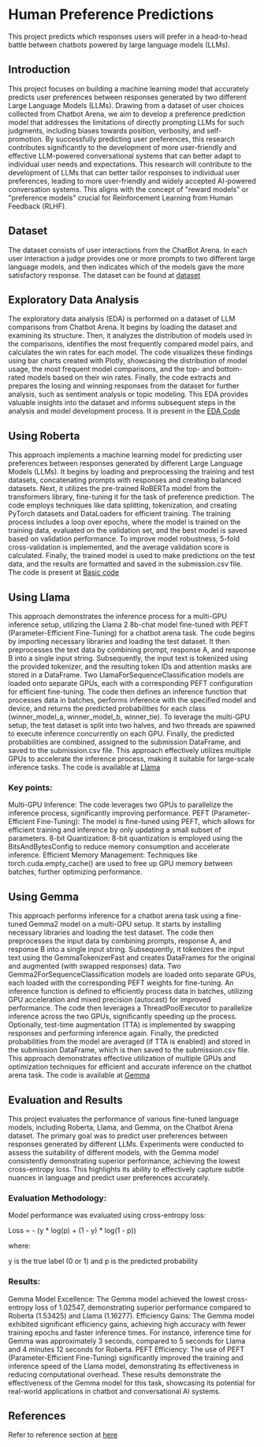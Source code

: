 # Human Preference Predictions
This project  predicts which responses users will prefer in a head-to-head battle between chatbots powered by large language models (LLMs). 
## Introduction
This project focuses on building a machine learning model that accurately predicts user preferences between responses generated by two different Large Language Models (LLMs). Drawing from a dataset of user choices collected from Chatbot Arena, we aim to develop a preference prediction model that addresses the limitations of directly prompting LLMs for such judgments, including biases towards position, verbosity, and self-promotion. By successfully predicting user preferences, this research contributes significantly to the development of more user-friendly and effective LLM-powered conversational systems that can better adapt to individual user needs and expectations. This research will contribute to the development of LLMs that can better tailor responses to individual user preferences, leading to more user-friendly and widely accepted AI-powered conversation systems. This aligns with the concept of "reward models" or "preference models" crucial for Reinforcement Learning from Human Feedback (RLHF).

## Dataset
The dataset consists of user interactions from the ChatBot Arena. In each user interaction a judge provides one or more prompts to two different large language models, and then indicates which of the models gave the more satisfactory response. The dataset can be found at [dataset](https://drive.google.com/file/d/1VKlPDHf_WAaqEs3eNtjY2ZfWy5zmQjhs/view?usp=drive_link.)

## Exploratory Data Analysis
The exploratory data analysis (EDA) is performed on a dataset of LLM comparisons from Chatbot Arena. It begins by loading the dataset and examining its structure. Then, it analyzes the distribution of models used in the comparisons, identifies the most frequently compared model pairs, and calculates the win rates for each model. The code visualizes these findings using bar charts created with Plotly, showcasing the distribution of model usage, the most frequent model comparisons, and the top- and bottom-rated models based on their win rates. Finally, the code extracts and prepares the losing and winning responses from the dataset for further analysis, such as sentiment analysis or topic modeling. This EDA provides valuable insights into the dataset and informs subsequent steps in the analysis and model development process. It is present in the [EDA Code](EDA_code.ipynb)

## Using Roberta
This approach implements a machine learning model for predicting user preferences between responses generated by different Large Language Models (LLMs). It begins by loading and preprocessing the training and test datasets, concatenating prompts with responses and creating balanced datasets. Next, it utilizes the pre-trained RoBERTa model from the transformers library, fine-tuning it for the task of preference prediction. The code employs techniques like data splitting, tokenization, and creating PyTorch datasets and DataLoaders for efficient training. The training process includes a loop over epochs, where the model is trained on the training data, evaluated on the validation set, and the best model is saved based on validation performance. To improve model robustness, 5-fold cross-validation is implemented, and the average validation score is calculated. Finally, the trained model is used to make predictions on the test data, and the results are formatted and saved in the submission.csv file. The code is present at [Basic code](Code_Basic.ipynb)

## Using Llama
This approach demonstrates the inference process for a multi-GPU inference setup, utilizing the Llama 2 8b-chat model fine-tuned with PEFT (Parameter-Efficient Fine-Tuning) for a chatbot arena task. The code begins by importing necessary libraries and loading the test dataset. It then preprocesses the text data by combining prompt, response A, and response B into a single input string. Subsequently, the input text is tokenized using the provided tokenizer, and the resulting token IDs and attention masks are stored in a DataFrame. Two LlamaForSequenceClassification models are loaded onto separate GPUs, each with a corresponding PEFT configuration for efficient fine-tuning. The code then defines an inference function that processes data in batches, performs inference with the specified model and device, and returns the predicted probabilities for each class (winner_model_a, winner_model_b, winner_tie). To leverage the multi-GPU setup, the test dataset is split into two halves, and two threads are spawned to execute inference concurrently on each GPU. Finally, the predicted probabilities are combined, assigned to the submission DataFrame, and saved to the submission.csv file. This approach effectively utilizes multiple GPUs to accelerate the inference process, making it suitable for large-scale inference tasks. The code is available at [Llama](FineTuned_Llama_model.ipynb)

### Key points:

Multi-GPU Inference: The code leverages two GPUs to parallelize the inference process, significantly improving performance.
PEFT (Parameter-Efficient Fine-Tuning): The model is fine-tuned using PEFT, which allows for efficient training and inference by only updating a small subset of parameters.
8-bit Quantization: 8-bit quantization is employed using the BitsAndBytesConfig to reduce memory consumption and accelerate inference.
Efficient Memory Management: Techniques like torch.cuda.empty_cache() are used to free up GPU memory between batches, further optimizing performance.

## Using Gemma
This approach performs inference for a chatbot arena task using a fine-tuned Gemma2 model on a multi-GPU setup. It starts by installing necessary libraries and loading the test dataset. The code then preprocesses the input data by combining prompts, response A, and response B into a single input string. Subsequently, it tokenizes the input text using the GemmaTokenizerFast and creates DataFrames for the original and augmented (with swapped responses) data. Two Gemma2ForSequenceClassification models are loaded onto separate GPUs, each loaded with the corresponding PEFT weights for fine-tuning. An inference function is defined to efficiently process data in batches, utilizing GPU acceleration and mixed precision (autocast) for improved performance. The code then leverages a ThreadPoolExecutor to parallelize inference across the two GPUs, significantly speeding up the process. Optionally, test-time augmentation (TTA) is implemented by swapping responses and performing inference again. Finally, the predicted probabilities from the model are averaged (if TTA is enabled) and stored in the submission DataFrame, which is then saved to the submission.csv file. This approach demonstrates effective utilization of multiple GPUs and optimization techniques for efficient and accurate inference on the chatbot arena task. The code is available at [Gemma](FineTuned_Gemma_model.ipynb)

## Evaluation and Results
This project evaluates the performance of various fine-tuned language models, including Roberta, Llama, and Gemma, on the Chatbot Arena dataset. The primary goal was to predict user preferences between responses generated by different LLMs. Experiments were conducted to assess the suitability of different models, with the Gemma model consistently demonstrating superior performance, achieving the lowest cross-entropy loss. This highlights its ability to effectively capture subtle nuances in language and predict user preferences accurately.

### Evaluation Methodology:

Model performance was evaluated using cross-entropy loss:

Loss = - (y * log(p) + (1 - y) * log(1 - p))

where:

y is the true label (0 or 1) and
p is the predicted probability

### Results:

Gemma Model Excellence: The Gemma model achieved the lowest cross-entropy loss of 1.02547, demonstrating superior performance compared to Roberta (1.53425) and Llama (1.16277).
Efficiency Gains: The Gemma model exhibited significant efficiency gains, achieving high accuracy with fewer training epochs and faster inference times. For instance, inference time for Gemma was approximately 3 seconds, compared to 5 seconds for Llama and 4 minutes 12 seconds for Roberta.
PEFT Efficiency: The use of PEFT (Parameter-Efficient Fine-Tuning) significantly improved the training and inference speed of the Llama model, demonstrating its effectiveness in reducing computational overhead.
These results demonstrate the effectiveness of the Gemma model for this task, showcasing its potential for real-world applications in chatbot and conversational AI systems.

## References
Refer to reference section at [here](Final_Project_Report_NLP_GenAI.pdf)
